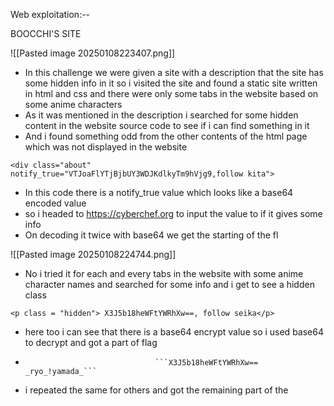 
Web exploitation:--

BOOCCHI'S  SITE


![[Pasted image 20250108223407.png]]



- In this challenge we were given a site with a description that the site has some hidden info in it so i visited the site and found a static site written in html and css and there were only some tabs in the website based on some anime characters
- As it was mentioned in the description i searched for some hidden content in the website source code to see if i can find something in it 
- And i found something odd from the other contents of the html page which was not displayed in the website


```
<div class="about" notify_true="VTJoaFlYTjBjbUY3WDJKdlkyTm9hVjg9,follow kita">
```

- In this code there is a notify_true value which looks like a base64 encoded value 
- so i headed to https://cyberchef.org  to input the value to if it gives some info
- On decoding it twice with base64 we get the starting of the fl

![[Pasted image 20250108224744.png]]

- No i tried it for each and every tabs in the website with some anime character names and searched for some info and i get to see a hidden class

```
<p class = "hidden"> X3J5b18heWFtYWRhXw==, follow seika</p>
```

- here too i can see that there is a base64 encrypt value so i used base64 to decrypt and got a part of flag 
-                                  ```X3J5b18heWFtYWRhXw==              _ryo_!yamada_```
- i repeated the same for others and got the remaining part of the
